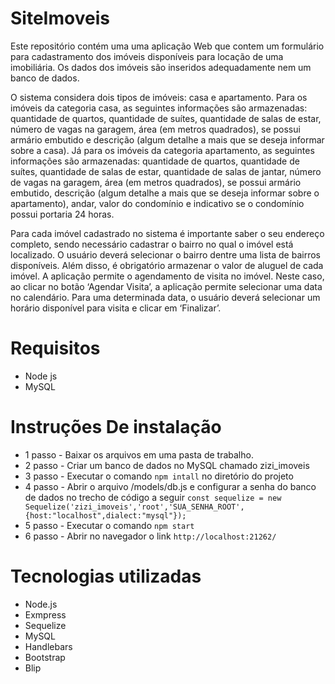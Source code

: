 # SiteImoveis

Este repositório contém uma uma aplicação Web que contem um formulário para cadastramento dos imóveis disponíveis para locação de uma imobiliária. Os dados dos imóveis são inseridos adequadamente nem um banco de dados.

O sistema considera dois tipos de imóveis: casa e apartamento. Para os imóveis da categoria casa, as seguintes informações são armazenadas: quantidade de quartos, quantidade de suítes, quantidade de salas de estar, número de vagas na garagem, área (em metros quadrados), se possui armário embutido e descrição (algum detalhe a mais que se deseja informar sobre a casa). Já para os imóveis da categoria apartamento, as seguintes informações são armazenadas: quantidade de quartos, quantidade de suítes, quantidade de salas de estar, quantidade de salas de jantar, número de vagas na garagem, área (em metros quadrados), se possui armário embutido, descrição (algum detalhe a mais que se deseja informar sobre o apartamento), andar, valor do condomínio e indicativo se o condomínio possui portaria 24 horas.

Para cada imóvel cadastrado no sistema é importante saber o seu endereço completo, sendo necessário cadastrar o bairro no qual o imóvel está localizado. O usuário deverá selecionar o bairro dentre uma lista de bairros disponíveis. Além disso, é obrigatório armazenar o valor de aluguel de cada imóvel. A aplicação permite o agendamento de visita no imóvel. Neste caso, ao clicar no botão ‘Agendar Visita’, a aplicação permite selecionar uma data no calendário. Para uma determinada data, o usuário deverá selecionar um horário disponível para visita e clicar em ‘Finalizar’.

# Requisitos

* Node js
* MySQL

# Instruções De instalação

* 1 passo - Baixar os arquivos em uma pasta de trabalho.
* 2 passo - Criar um banco de dados no MySQL chamado zizi_imoveis
* 3 passo - Executar o comando `npm intall` no diretório do projeto
* 4 passo - Abrir o arquivo /models/db.js e configurar a senha do banco de dados no trecho de código a seguir
`const sequelize = new Sequelize('zizi_imoveis','root','SUA_SENHA_ROOT', {host:"localhost",dialect:"mysql"});`
* 5 passo - Executar o comando `npm start`
* 6 passo - Abrir no navegador o link `http://localhost:21262/`

# Tecnologias utilizadas

* Node.js
* Exmpress
* Sequelize
* MySQL
* Handlebars
* Bootstrap
* Blip
